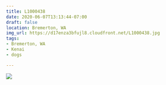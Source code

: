 ```yaml
---
title: L1000438
date: 2020-06-07T13:13:44-07:00
draft: false
location: Bremerton, WA
img_url: https://d17enza3bfujl8.cloudfront.net/L1000438.jpg
tags:
- Bremerton, WA
- Kenai
- dogs

---
```


![](https://d17enza3bfujl8.cloudfront.net/L1000438.jpg)

